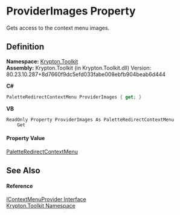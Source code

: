 # ProviderImages Property


Gets access to the context menu images.



## Definition
**Namespace:** <a href="79d2eac2-21f4-54ff-7552-b20c33c30600.md">Krypton.Toolkit</a>  
**Assembly:** Krypton.Toolkit (in Krypton.Toolkit.dll) Version: 80.23.10.287+8d7660f9dc5efd033fabe008ebfb904beab6d444

**C#**
``` C#
PaletteRedirectContextMenu ProviderImages { get; }
```
**VB**
``` VB
ReadOnly Property ProviderImages As PaletteRedirectContextMenu
	Get
```



#### Property Value
<a href="d4f4bee5-0a50-3d75-8329-bd99d595cff0.md">PaletteRedirectContextMenu</a>

## See Also


#### Reference
<a href="169231ea-b03a-bb4a-0d84-38bca06f5a4d.md">IContextMenuProvider Interface</a>  
<a href="79d2eac2-21f4-54ff-7552-b20c33c30600.md">Krypton.Toolkit Namespace</a>  
